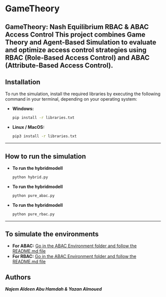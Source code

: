 # GameTheory
**GameTheory: Nash Equilibrium RBAC &amp; ABAC Access Control**
This project combines Game Theory and Agent-Based Simulation to evaluate and optimize access control strategies using RBAC (Role-Based Access Control) and ABAC (Attribute-Based Access Control).
---
## Installation
To run the simulation, install the required libraries by executing the following command in your terminal, depending on your operating system:
- **Windows:**
  ```bash
  pip install -r libraries.txt

- **Linux / MacOS:**
  ```bash
  pip3 install -r libraries.txt
---
## How to run the simulation
- **To run the hybridmodell**
  ```bash
  python hybrid.py
  
- **To run the hybridmodell**
  ```bash
  python pure_abac.py
  
- **To run the hybridmodell**
  ```bash
  python pure_rbac.py
---
## To simulate the environments
- **For ABAC:**
  <ins>Go in the ABAC Environment folder and follow the README.md file</ins>
- **For RBAC:**
  <ins>Go in the ABAC Environment folder and follow the README.md file</ins>

## Authors
***Najem Aldeen Abu Hamdah & Yazan Almoued***
